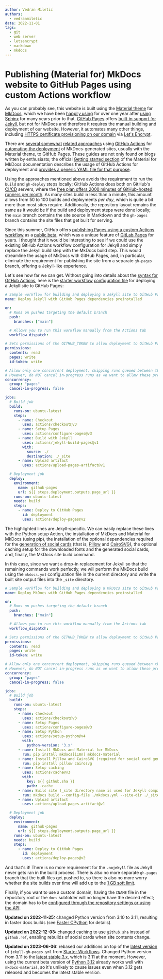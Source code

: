 ```yaml
---
author: Vedran Miletić
authors:
  - vedranmiletic
date: 2022-11-01
tags:
  - git
  - web server
  - letsencrypt
  - markdown
  - mkdocs
---
```


# Publishing (Material for) MkDocs website to GitHub Pages using custom Actions workflow

As you can probably see, this website is built using the [Material theme](https://squidfunk.github.io/mkdocs-material/) for [MkDocs](https://www.mkdocs.org/), which we have been [happily using](2021-08-16-markdown-vs-restructuredtext-for-teaching-materials.md) for over one year after [using Sphinx](2017-07-29-why-we-use-restructuredtext-and-sphinx-static-site-generator-for-maintaining-teaching-materials.md) for many years prior to that. [GitHub Pages](https://pages.github.com/) offers [built-in support for Jekyll](https://docs.github.com/en/pages/setting-up-a-github-pages-site-with-jekyll/about-github-pages-and-jekyll), but not for MkDocs and therefore it requires the manual building and deployment of our website. However, it automates many other things, including [HTTPS certificate provisioning on our domain](https://docs.github.com/en/pages/getting-started-with-github-pages/securing-your-github-pages-site-with-https) via [Let's Encrypt](https://letsencrypt.org/).

There are [several somewhat](https://bluegenes.github.io/mkdocs-github-actions/) [related approaches](https://github.com/Tiryoh/actions-mkdocs) using [GitHub Actions](https://github.com/features/actions) for [automating the deployment](https://github.com/marketplace/actions/deploy-mkdocs) of MkDocs-generated sites, usually with the Material theme, to GitHub Pages. These guides are not only found on blogs written by enthusiasts; the official [Getting started section](https://squidfunk.github.io/mkdocs-material/getting-started/) of the Material for MkDocs documentation describes the usage of GitHub Actions for deployment and [provides a generic YAML file for that purpose](https://squidfunk.github.io/mkdocs-material/publishing-your-site/#with-github-actions).

<!-- more -->

Using the approaches mentioned above avoids the requirement to run the `build` and `gh-deploy` steps locally; GitHub Actions does both on GitHub's [CI/CD](https://resources.github.com/ci-cd/) servers, where the [free plan offers 2000 minutes of GitHub-hosted runners per month](https://docs.github.com/en/billing/managing-billing-for-github-actions/about-billing-for-github-actions#included-storage-and-minutes). As many sites build in less than a minute, this amount allows from 50 to 100 builds and deployments *per day*, which is quite a bit more than most sites require. Additionally, the repository layout remains the same as it would be if the build and deployment steps were done locally; the `main` branch contains the site source in Markdown and the `gh-pages` branch contains the site files that get built for serving.

Since this summer, GitHub offers [publishing Pages using a custom Actions workflow](https://docs.github.com/en/pages/getting-started-with-github-pages/configuring-a-publishing-source-for-your-github-pages-site#publishing-with-a-custom-github-actions-workflow) as a [public beta](https://github.blog/changelog/2022-07-27-github-pages-custom-github-actions-workflows-beta/), which was a unique feature of [GitLab Pages](https://docs.gitlab.com/ee/user/project/pages/) for years. I thought that it would be interesting to see if we could use the existing GitHub Actions workflow configuration for Jekyll and simply replace the Jekyll build step with the MkDocs build step. This would streamline the usage of MkDocs with GitHub Pages, and, in particular, eliminate the requirement for publishing the site from a separate `gh-pages` branch, offering a Jekyll-like experience.

Let's see how far we can get. Without going into details about the [syntax for GitHub Actions](https://docs.github.com/en/actions/using-workflows/workflow-syntax-for-github-actions), here is the [starter workflow](https://github.com/actions/starter-workflows) [configuration file](https://github.com/actions/starter-workflows/blob/main/pages/jekyll-gh-pages.yml) for deploying a Jekyll site to GitHub Pages:

``` yaml hl_lines="1-2 33-37"
# Sample workflow for building and deploying a Jekyll site to GitHub Pages
name: Deploy Jekyll with GitHub Pages dependencies preinstalled

on:
  # Runs on pushes targeting the default branch
  push:
    branches: ["main"]

  # Allows you to run this workflow manually from the Actions tab
  workflow_dispatch:

# Sets permissions of the GITHUB_TOKEN to allow deployment to GitHub Pages
permissions:
  contents: read
  pages: write
  id-token: write

# Allow only one concurrent deployment, skipping runs queued between the run in-progress and latest queued.
# However, do NOT cancel in-progress runs as we want to allow these production deployments to complete.
concurrency:
  group: "pages"
  cancel-in-progress: false

jobs:
  # Build job
  build:
    runs-on: ubuntu-latest
    steps:
      - name: Checkout
        uses: actions/checkout@v3
      - name: Setup Pages
        uses: actions/configure-pages@v3
      - name: Build with Jekyll
        uses: actions/jekyll-build-pages@v1
        with:
          source: ./
          destination: ./_site
      - name: Upload artifact
        uses: actions/upload-pages-artifact@v1

  # Deployment job
  deploy:
    environment:
      name: github-pages
      url: ${{ steps.deployment.outputs.page_url }}
    runs-on: ubuntu-latest
    needs: build
    steps:
      - name: Deploy to GitHub Pages
        id: deployment
        uses: actions/deploy-pages@v2
```

The highlighted lines are Jekyll-specific. We can easily replace these lines with the Python setup Action, the installation of MkDocs and Material for MkDocs (using pip), the installation of the optional dependencies required for the [generation of social cards](https://squidfunk.github.io/mkdocs-material/setup/setting-up-social-cards/) (that is, [Pillow](https://python-pillow.org/) and [CairoSVG](https://cairosvg.org/)), the optional caching setup for the downloaded fonts and the generated social cards, and, finally, the MkDocs site build command.

In this case, since we want a drop-in replacement for Jekyll so that the remaining commands work perfectly, we will perform the MkDocs build using the `mkdocs.yml` configuration file in the current directory and write the built site output files into the `_site` directory.

``` yaml hl_lines="1-2 33-45"
# Sample workflow for building and deploying a MkDocs site to GitHub Pages
name: Deploy MkDocs with GitHub Pages dependencies preinstalled

on:
  # Runs on pushes targeting the default branch
  push:
    branches: ["main"]

  # Allows you to run this workflow manually from the Actions tab
  workflow_dispatch:

# Sets permissions of the GITHUB_TOKEN to allow deployment to GitHub Pages
permissions:
  contents: read
  pages: write
  id-token: write

# Allow only one concurrent deployment, skipping runs queued between the run in-progress and latest queued.
# However, do NOT cancel in-progress runs as we want to allow these production deployments to complete.
concurrency:
  group: "pages"
  cancel-in-progress: false

jobs:
  # Build job
  build:
    runs-on: ubuntu-latest
    steps:
      - name: Checkout
        uses: actions/checkout@v3
      - name: Setup Pages
        uses: actions/configure-pages@v3
      - name: Setup Python
        uses: actions/setup-python@v4
        with:
          python-version: '3.x'
      - name: Install MkDocs and Material for MkDocs
        run: pip install mkdocs[i18n] mkdocs-material
      - name: Install Pillow and CairoSVG (required for social card generation)
        run: pip install pillow cairosvg
      - name: Setup caching
        uses: actions/cache@v3
        with:
          key: ${{ github.sha }}
          path: .cache
      - name: Build site (_site directory name is used for Jekyll compatiblity)
        run: mkdocs build --config-file ./mkdocs.yml --site-dir ./_site
      - name: Upload artifact
        uses: actions/upload-pages-artifact@v1

  # Deployment job
  deploy:
    environment:
      name: github-pages
      url: ${{ steps.deployment.outputs.page_url }}
    runs-on: ubuntu-latest
    needs: build
    steps:
      - name: Deploy to GitHub Pages
        id: deployment
        uses: actions/deploy-pages@v2
```

And that's it! There is no more requirement for the `.nojekyll` file as Jekyll never gets ran in the build process. There is also no more separate `gh-pages` branch that the built files get pushed to, so there is also no more worry whether the site builds over time will add up to the [1 GB soft limit](https://docs.github.com/en/repositories/working-with-files/managing-large-files/about-large-files-on-github#repository-size-limits).

Finally, if you want to use a custom domain, having the `CNAME` file in the repository root or the `docs` subfolder will no longer have the desired effect; the domain has to be [configured through the repository settings or using the API](https://docs.github.com/en/pages/getting-started-with-github-pages/configuring-a-publishing-source-for-your-github-pages-site#creating-a-custom-github-actions-workflow-to-publish-your-site).

**Updated on 2022-11-25:** changed Python version from 3.10 to 3.11, resulting in faster docs builds (see [Faster CPython](https://docs.python.org/3.11/whatsnew/3.11.html#faster-cpython) for details).

**Updated on 2022-12-03:** changed caching to use `github.sha` instead of `github.ref`, enabling rebuilds of social cards when site contents change.

**Updated on 2023-06-06:** rebased our additions on top of the [latest version](https://github.com/actions/starter-workflows/blob/main/pages/jekyll-gh-pages.yml) of `jekyll-gh-pages.yml` from [Starter Workflows](https://github.com/actions/starter-workflows). Changed Python version from 3.11 to the [latest stable 3.x](https://github.com/actions/setup-python/blob/main/docs/advanced-usage.md#using-the-python-version-input), which is 3.11 at the moment. However, using the current beta version of [Python 3.12](https://docs.python.org/3.12/whatsnew/3.12.html) already works well with `mkdocs-material`, so it's unlikely to cause issues even when 3.12 gets released and becomes the latest stable version.
